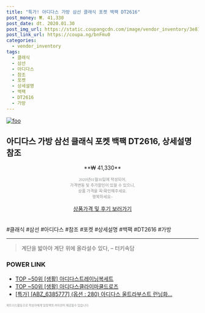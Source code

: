 ```yaml
--- 
title: "특가! 아디다스 가방 삼선 클래식 포켓 백팩 DT2616" 
post_money: ₩. 41,330 
post_date: dt. 2020.01.30 
post_img_url: https://static.coupangcdn.com/image/vendor_inventory/3e81/3c0122f4d53998b8beae41315615218624925e0f9be8b2858156cced2475.jpg 
post_link_url: https://coupa.ng/bnFmu0 
categories: 
  - vendor_inventory 
tags: 
  - 클래식 
  - 삼선 
  - 아디다스 
  - 참조 
  - 포켓 
  - 상세설명 
  - 백팩 
  - DT2616 
  - 가방 
--- 
```

[![foo](https://static.coupangcdn.com/image/vendor_inventory/3e81/3c0122f4d53998b8beae41315615218624925e0f9be8b2858156cced2475.jpg)](https://coupa.ng/bnFmu0) 

## 아디다스 가방 삼선 클래식 포켓 백팩 DT2616, 상세설명 참조 
<p style="text-align: center;">**₩ 41,330**</p> 
<p style="text-align: center;"><span style="color: #898c8f; font-family: Georgia,Times,serif; font-size: 0.75em;">2020년01월30일에 작성되어, <br>가격변동 및 추가할인이 있을 수 있으니,<br> 상품 가격을 꼭!확인해주세요.<br>행복하세요~</span> 
</p>	 
<div markdown="0" style="text-align: center;"><a href="https://coupa.ng/bnFmu0" class="btn btn--success">상품가격 및 후기 보러가기</a></div> 
<br><br> 
  #클래식 #삼선 #아디다스 #참조 #포켓 #상세설명 #백팩 #DT2616 #가방 
<hr> 

> 계단을 밟아야 계단 위에 올라설수 있다, – 터키속담 


### POWER LINK

* <a href="https://blog.naver.com/fasyy4321/221776808236" target="_blank"> TOP ~50위 [생활] 아디다스트레이닝복세트</a>
* <a href="https://blog.naver.com/an0733/221788456634" target="_blank"> TOP ~50위 [생활] 아디다스클라이마쿨드로즈</a>
* <a href="https://blog.naver.com/sakai111/221788650573" target="_blank">[특가] [ABZ_6385777] (옵션 : 280) 아디다스 울트라부스트 런닝화...</a>

<span style="color: #898c8f; font-family: Georgia,Times,serif; font-size: 0.55em;">파트너스활동으로 작성자에게 일정액의 커미션이 제공될수 있습니다.</span> 
